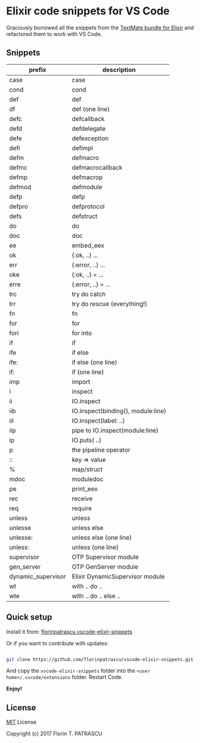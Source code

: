 # Elixir code snippets for VS Code

Graciously borrowed all the snippets from the [TextMate bundle for Elixir](https://github.com/elixir-editors/elixir-tmbundle) and refactored them to work with VS Code.

## Snippets

|prefix|description|
|------|-----------|
|case | case|
|cond | cond|
|def | def|
|df | def (one line)|
|defc | defcallback|
|defd | defdelegate|
|defe | defexception|
|defi | defimpl|
|defm | defmacro|
|defmc | defmacrocallback|
|defmp | defmacrop|
|defmod | defmodule|
|defp | defp|
|defpro | defprotocol|
|defs | defstruct|
|do | do|
|doc | doc|
|ee | embed_eex|
|ok | {:ok, ..} ...|
|err | {:error, ..} ...|
|oke | {:ok, ..} = ...|
|erre | {:error, ..} = ...|
|trc | try do catch|
|trr | try do rescue (everything!)|
|fn | fn|
|for | for|
|fori | for into|
|if | if|
|ife | if else|
|ife: | if else (one line)|
|if: | if (one line)|
|imp | import|
|i | inspect|
|ii | IO.inspect|
|iib | IO.inspect(binding(), module:line)|
|iil | IO.inspect(label: ..)|
|iip | pipe to IO.inspect(module:line)|
|ip | IO.puts( ..)|
|p | the pipeline operator |> |
|:: | key => value|
|% | map/struct|
|mdoc | moduledoc|
|pe | print_eex|
|rec | receive|
|req | require|
|unless | unless|
|unlesse | unless else|
|unlesse: | unless else (one line)|
|unless: | unless (one line)|
|supervisor | OTP Supervisor module|
|gen_server | OTP GenServer module|
|dynamic_supervisor | Elixir DynamicSupervisor module|
|wt| with .. do ..|
|wte| with .. do .. else ..|

## Quick setup

Install it from: [florinpatrascu.vscode-elixir-snippets](https://marketplace.visualstudio.com/items?itemName=florinpatrascu.vscode-elixir-snippets)

Or if you want to contribute with updates:

```sh

git clone https://github.com/florinpatrascu/vscode-elixir-snippets.git
```

And copy the `vscode-elixir-snippets` folder into the `<user home>/.vscode/extensions` folder. Restart Code.

**Enjoy!**

## License

[MIT](LICENSE) License

Copyright (c) 2017 Florin T. PATRASCU
